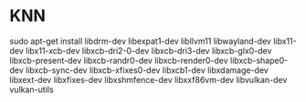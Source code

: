 # KNN
sudo apt-get install libdrm-dev libexpat1-dev libllvm11 libwayland-dev libx11-dev libx11-xcb-dev libxcb-dri2-0-dev libxcb-dri3-dev libxcb-glx0-dev libxcb-present-dev libxcb-randr0-dev libxcb-render0-dev libxcb-shape0-dev libxcb-sync-dev libxcb-xfixes0-dev libxcb1-dev libxdamage-dev libxext-dev libxfixes-dev libxshmfence-dev libxxf86vm-dev libvulkan-dev vulkan-utils

